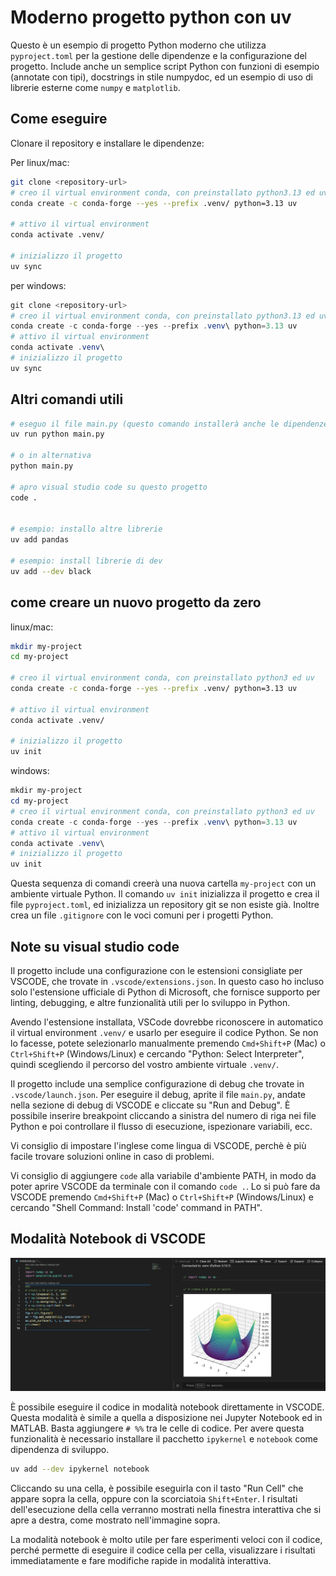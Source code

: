 # Moderno progetto python con uv

Questo è un esempio di progetto Python moderno che utilizza `pyproject.toml` per la gestione delle dipendenze e la configurazione del progetto.
Include anche un semplice script Python con funzioni di esempio (annotate con tipi), docstrings in stile numpydoc, ed un esempio di uso di librerie esterne come `numpy` e `matplotlib`.

## Come eseguire

Clonare il repository e installare le dipendenze:

Per linux/mac:
```bash
git clone <repository-url>
# creo il virtual environment conda, con preinstallato python3.13 ed uv
conda create -c conda-forge --yes --prefix .venv/ python=3.13 uv

# attivo il virtual environment 
conda activate .venv/

# inizializzo il progetto
uv sync
```

per windows:

```powershell
git clone <repository-url>
# creo il virtual environment conda, con preinstallato python3.13 ed uv
conda create -c conda-forge --yes --prefix .venv\ python=3.13 uv
# attivo il virtual environment 
conda activate .venv\
# inizializzo il progetto
uv sync
```

## Altri comandi utili

```bash
# eseguo il file main.py (questo comando installerà anche le dipendenze se non lo sono già)
uv run python main.py

# o in alternativa
python main.py

# apro visual studio code su questo progetto
code .


# esempio: installo altre librerie
uv add pandas

# esempio: install librerie di dev 
uv add --dev black
```

## come creare un nuovo progetto da zero

linux/mac:
```bash
mkdir my-project
cd my-project

# creo il virtual environment conda, con preinstallato python3 ed uv
conda create -c conda-forge --yes --prefix .venv/ python=3.13 uv

# attivo il virtual environment 
conda activate .venv/

# inizializzo il progetto
uv init
```

windows:

```powershell
mkdir my-project
cd my-project
# creo il virtual environment conda, con preinstallato python3 ed uv
conda create -c conda-forge --yes --prefix .venv\ python=3.13 uv
# attivo il virtual environment 
conda activate .venv\
# inizializzo il progetto
uv init
```

Questa sequenza di comandi creerà una nuova cartella `my-project` con un ambiente virtuale Python.
Il comando `uv init` inizializza il progetto e crea il file `pyproject.toml`, ed inizializza un repository git se non esiste già. Inoltre crea un file `.gitignore` con le voci comuni per i progetti Python.


## Note su visual studio code

Il progetto include una configurazione con le estensioni consigliate per VSCODE, che trovate in `.vscode/extensions.json`.
In questo caso ho incluso solo l'estensione ufficiale di Python di Microsoft, che fornisce supporto per linting, debugging, e altre funzionalità utili per lo sviluppo in Python.

Avendo l'estensione installata, VSCode dovrebbe riconoscere in automatico il virtual environment `.venv/` e usarlo per eseguire il codice Python. 
Se non lo facesse, potete selezionarlo manualmente premendo `Cmd+Shift+P` (Mac) o `Ctrl+Shift+P` (Windows/Linux) e cercando "Python: Select Interpreter", quindi scegliendo il percorso del vostro ambiente virtuale `.venv/`.

Il progetto include una semplice configurazione di debug che trovate in `.vscode/launch.json`. Per eseguire il debug, aprite il file `main.py`, andate nella sezione di debug di VSCODE e cliccate su "Run and Debug".
È possibile inserire breakpoint cliccando a sinistra del numero di riga nei file Python e poi controllare il flusso di esecuzione, ispezionare variabili, ecc.

Vi consiglio di impostare l'inglese come lingua di VSCODE, perchè è più facile trovare soluzioni online in caso di problemi.

Vi consiglio di aggiungere `code` alla variabile d'ambiente PATH, in modo da poter aprire VSCODE da terminale con il comando `code .`. Lo si può fare da VSCODE premendo `Cmd+Shift+P` (Mac) o `Ctrl+Shift+P` (Windows/Linux) e cercando "Shell Command: Install 'code' command in PATH".

## Modalità Notebook di VSCODE

![alt text](image.png)

È possibile eseguire il codice in modalità notebook direttamente in VSCODE. Questa modalità è simile a quella a disposizione nei Jupyter Notebook ed in MATLAB.
Basta aggiungere `# %%` tra le celle di codice. Per avere questa funzionalità è necessario installare il pacchetto `ipykernel` e `notebook` come dipendenza di sviluppo.

```bash
uv add --dev ipykernel notebook
```

Cliccando su una cella, è possibile eseguirla con il tasto "Run Cell" che appare sopra la cella, oppure con la scorciatoia `Shift+Enter`.
I risultati dell'esecuzione della cella verranno mostrati nella finestra interattiva che si apre a destra, come mostrato nell'immagine sopra.

La modalità notebook è molto utile per fare esperimenti veloci con il codice, perché permette di eseguire il codice cella per cella, visualizzare i risultati immediatamente e fare modifiche rapide in modalità interattiva.
